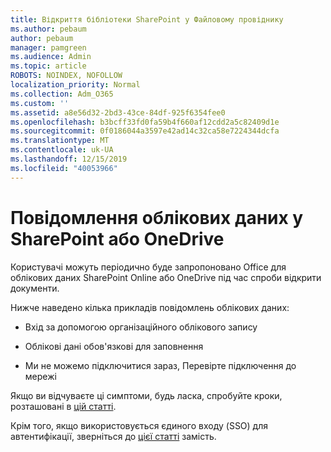 ```yaml
---
title: Відкриття бібліотеки SharePoint у Файловому провіднику
ms.author: pebaum
author: pebaum
manager: pamgreen
ms.audience: Admin
ms.topic: article
ROBOTS: NOINDEX, NOFOLLOW
localization_priority: Normal
ms.collection: Adm_O365
ms.custom: ''
ms.assetid: a8e56d32-2bd3-43ce-84df-925f6354fee0
ms.openlocfilehash: b3bcff33fd0fa59b4f660af12cdd2a5c82409d1e
ms.sourcegitcommit: 0f0186044a3597e42ad14c32ca58e7224344dcfa
ms.translationtype: MT
ms.contentlocale: uk-UA
ms.lasthandoff: 12/15/2019
ms.locfileid: "40053966"
---
```

# <a name="credential-messages-in-sharepoint-or-onedrive"></a>Повідомлення облікових даних у SharePoint або OneDrive

Користувачі можуть періодично буде запропоновано Office для облікових даних SharePoint Online або OneDrive під час спроби відкрити документи.

Нижче наведено кілька прикладів повідомлень облікових даних:

- Вхід за допомогою організаційного облікового запису

- Облікові дані обов'язкові для заповнення

- Ми не можемо підключитися зараз, Перевірте підключення до мережі

Якщо ви відчуваєте ці симптоми, будь ласка, спробуйте кроки, розташовані в [цій статті](https://support.microsoft.com/help/2913639/office-applications-periodically-prompt-for-credentials-to-sharepoint).

Крім того, якщо використовується єдиного входу (SSO) для автентифікації, зверніться до [цієї статті](https://support.microsoft.com/help/4025962/cant-sign-in-after-update-to-office-2016-build-16-0-7967-on-windows-10) замість.

